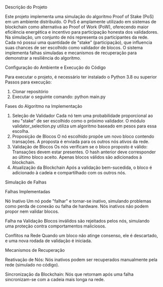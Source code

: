 Descrição do Projeto

Este projeto implementa uma simulação do algoritmo Proof of Stake (PoS) em um ambiente distribuído. O PoS é amplamente utilizado em sistemas de blockchain como alternativa ao Proof of Work (PoW), oferecendo maior eficiência energética e incentivo para participação honesta dos validadores. 
Na simulação, um conjunto de nós representa os participantes da rede. Cada nó possui uma quantidade de "stake" (participação), que influencia suas chances de ser escolhido como validador de blocos. O sistema implementa falhas simuladas e mecanismos de recuperação para demonstrar a resiliência do algoritmo.


Configuração do Ambiente e Execução do Código

Para executar o projeto, é necessário ter instalado o Python 3.8 ou superior
Passos para execução:
1. Clonar repositório
2. Executar o seguinte comando: python main.py


Fases do Algoritmo na Implementação

1. Seleção de Validador
Cada nó tem uma probabilidade proporcional ao seu "stake" de ser escolhido como o próximo validador.
O módulo validator_selection.py utiliza um algoritmo baseado em pesos para essa escolha.
2. Proposição de Blocos
O nó escolhido propõe um novo bloco contendo transações.
A proposta é enviada para os outros nós ativos da rede.
3. Validação de Blocos
Os nós verificam se o bloco proposto é válido:
Transações devem estar presentes.
O hash anterior deve corresponder ao último bloco aceito.
Apenas blocos válidos são adicionados à blockchain.
4. Atualização da Blockchain
Após a validação bem-sucedida, o bloco é adicionado à cadeia e compartilhado com os outros nós.


Simulação de Falhas

Falhas Implementadas

Nó Inativo
Um nó pode "falhar" e tornar-se inativo, simulando problemas como perda de conexão ou falha de hardware.
Nós inativos não podem propor nem validar blocos.

Falha na Validação
Blocos inválidos são rejeitados pelos nós, simulando uma proteção contra comportamentos maliciosos.

Conflitos na Rede
Quando um bloco não atinge consenso, ele é descartado, e uma nova rodada de validação é iniciada.

Mecanismos de Recuperação

Reativação de Nós:
Nós inativos podem ser recuperados manualmente pela rede (simulado no código).

Sincronização da Blockchain:
Nós que retornam após uma falha sincronizam-se com a cadeia mais longa na rede.
